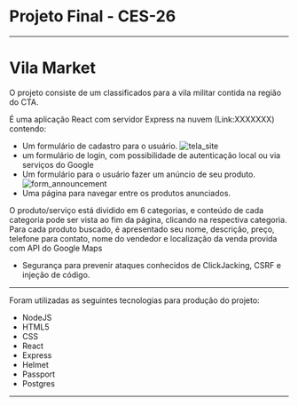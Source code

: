 # Projeto Final - CES-26
 
 ---

 # Vila Market

 O projeto consiste de um classificados para a vila militar contida na região do CTA.

É uma aplicação React com servidor Express na nuvem (Link:XXXXXXX) contendo:

- Um formulário de cadastro para o usuário.
![tela_site](https://user-images.githubusercontent.com/37601918/96807424-e4658480-13ec-11eb-9ecc-f7c96a152eeb.PNG)
- um formulário de login, com possibilidade de autenticação local ou via serviços do Google
- Um formulário para o usuário fazer um anúncio de seu produto.
![form_announcement](https://user-images.githubusercontent.com/54087165/102075196-a9783f80-3de4-11eb-9013-076010e6292b.png)
- Uma página para navegar entre os produtos anunciados.

O produto/serviço está dividido em 6 categorias, e conteúdo de cada categoria pode ser vista ao fim da página, clicando na respectiva categoria. Para cada produto buscado, é apresentado seu nome, descrição, preço, telefone para contato, nome do vendedor e localização da venda provida com API do Google Maps

- Segurança para prevenir ataques conhecidos de ClickJacking, CSRF e injeção de código.

---

Foram utilizadas as seguintes tecnologias para produção do projeto:

- NodeJS
- HTML5
- CSS
- React
- Express
- Helmet
- Passport
- Postgres

---
